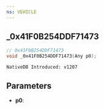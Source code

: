 ```yaml
---
ns: VEHICLE
---
```

## _0x41F0B254DDF71473

```c
// 0x41F0B254DDF71473
void _0x41F0B254DDF71473(Any p0);
```

```
NativeDB Introduced: v1207
```

## Parameters
* **p0**:
